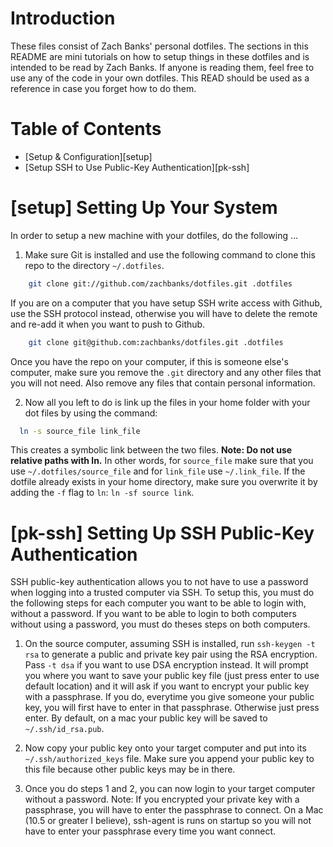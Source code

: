 Introduction
===
These files consist of Zach Banks' personal dotfiles. The sections in this README are mini tutorials on how to setup things in these dotfiles and is intended to be read by Zach Banks. If anyone is reading them, feel free to use any of the code in your own dotfiles. This READ should be used as a reference in case you forget how to do them.

Table of Contents
==
* [Setup & Configuration][setup]
* [Setup SSH to Use Public-Key Authentication][pk-ssh]

[setup] Setting Up Your System
===
In order to setup a new machine with your dotfiles, do the following ...

1. Make sure Git is installed and use the following command to clone this repo to the directory `~/.dotfiles`.
```bash
	git clone git://github.com/zachbanks/dotfiles.git .dotfiles
```
If you are on a computer that you have setup SSH write access with Github, use the SSH protocol instead, otherwise you will have to delete the remote and re-add it when you want to push to Github.
```bash
	git clone git@github.com:zachbanks/dotfiles.git .dotfiles
```
Once you have the repo on your computer, if this is someone else's computer, make sure you remove the `.git` directory and any other files that you will not need. Also remove any files that contain personal information.

2. Now all you left to do is link up the files in your home folder with your dot files by using the command: 
```bash
  ln -s source_file link_file
```
This creates a symbolic link between the two files. **Note: Do not use relative paths with ln.** In other words, for `source_file` make sure that you use `~/.dotfiles/source_file` and for `link_file` use
`~/.link_file`. If the dotfile already exists in your home directory, make sure you overwrite it by adding the `-f` flag to `ln`: `ln -sf source link`.

[pk-ssh] Setting Up SSH Public-Key Authentication
===

SSH public-key authentication allows you to not have to use a password when logging into a trusted computer via SSH. 
To setup this, you must do the following steps for each computer you want to be able to login with, without a password.
If you want to be able to login to both computers without using a password, you must do theses steps on both computers.

1. On the source computer, assuming SSH is installed, run `ssh-keygen -t rsa` to generate a public and private key pair using the RSA encryption. Pass `-t dsa` if you want to use DSA encryption instead. It will prompt you where you want to save your public key file (just press enter to use default location) and it will ask if you want to encrypt your public key with a passphrase. If you do, everytime you give someone your public key, you will first have to enter in that passphrase. Otherwise just press enter. By default, on a mac your public key will be saved to `~/.ssh/id_rsa.pub`.

2. Now copy your public key onto your target computer and put into its `~/.ssh/authorized_keys` file. Make sure you append your public key to this file because other public keys may be in there. 

3. Once you do steps 1 and 2, you can now login to your target computer without a password. Note: If you encrypted your private key with a passphrase, you will have to enter the passphrase to connect. On a Mac (10.5 or greater I believe), ssh-agent is runs on startup so you will not have to enter your passphrase every time you want connect.